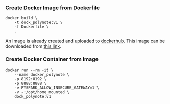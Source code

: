 ### Create Docker Image from Dockerfile
```
docker build \
    -t dock_polynote:v1 \
    -f Dockerfile \
    .
```

An Image is already created and uploaded to [dockerhub](https://hub.docker.com/). This image can be downloaded from [this link](https://hub.docker.com/repository/docker/sharifuli/polynote-jupyter-scala-spark-ds/general ).

### Create Docker Container from Image
```
docker run --rm -it \
    --name docker_polynote \
    -p 8192:8192 \
    -p 8888:8888 \
    -e PYSPARK_ALLOW_INSECURE_GATEWAY=1 \
    -v ~:/opt/home_mounted \
    dock_polynote:v1
```
